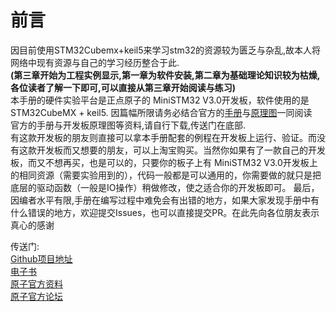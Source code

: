 # 前言

因目前使用STM32Cubemx+keil5来学习stm32的资源较为匮乏与杂乱,故本人将网络中现有资源与自己的学习经历整合于此.\
**(第三章开始为工程实例显示,第一章为软件安装,第二章为基础理论知识较为枯燥,各位读者了解一下即可,可以直接从第三章开始阅读与练习)**\
本手册的硬件实验平台是正点原子的 MiniSTM32 V3.0开发板，软件使用的是STM32CubeMX + keil5. 因篇幅所限请务必结合官方的[手册](STM32%E4%B8%8D%E5%AE%8C%E5%85%A8%E6%89%8B%E5%86%8C\_HAL%E5%BA%93%E7%89%88%E6%9C%AC\_V1.0.pdf)与[原理图](MiniSTM32\_V3.3\_SCH.pdf)一同阅读\
官方的手册与开发板原理图等资料,请自行下载,传送门在底部.\
有这款开发板的朋友则直接可以拿本手册配套的例程在开发板上运行、验证。而没有这款开发板而又想要的朋友，可以上淘宝购买。当然你如果有了一款自己的开发板，而又不想再买，也是可以的，只要你的板子上有 MiniSTM32 V3.0开发板上的相同资源（需要实验用到的），代码一般都是可以通用的，你需要做的就只是把底层的驱动函数（一般是IO操作）稍做修改，使之适合你的开发板即可。 最后，因编者水平有限,手册在编写过程中难免会有出错的地方，如果大家发现手册中有什么错误的地方，欢迎提交Issues，也可以直接提交PR。在此先向各位朋友表示真心的感谢

传送门:\
[Github项目地址](https://github.com/TerryZhang-EE/STM32-Study-Manual)\
[电子书](https://manterry2021.gitbook.io/stm32-study-manual/)\
[原子官方资料](http://www.openedv.com/docs/boards/stm32/zdyz\_stm32f103\_mini.html)\
[原子官方论坛](http://www.openedv.com/forum.php)
